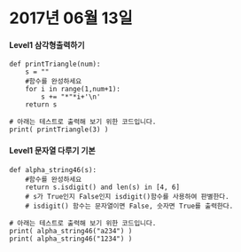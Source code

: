 # 2017년 06월 13일

#### Level1 삼각형출력하기

```
def printTriangle(num):
    s = ""
    #함수를 완성하세요
    for i in range(1,num+1):
        s += "*"*i+'\n'
    return s

# 아래는 테스트로 출력해 보기 위한 코드입니다.
print( printTriangle(3) )
```

#### Level1 문자열 다루기 기본

```
def alpha_string46(s):
    #함수를 완성하세요
    return s.isdigit() and len(s) in [4, 6]
	# s가 True인지 False인지 isdigit()함수를 사용하여 판별한다.
    # isdigit() 함수는 문자열이면 False, 숫자면 True를 출력한다. 

# 아래는 테스트로 출력해 보기 위한 코드입니다.
print( alpha_string46("a234") )
print( alpha_string46("1234") )

```